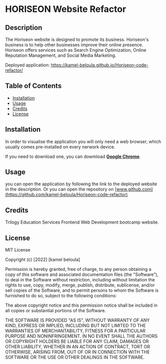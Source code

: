 # HORISEON Website Refactor


## Description

The Horiseon website is designed to promote its business. Horiseon's business is to help other businesses improve their online presence. Horiseon offers services such as Search Engine Optimization, Online Reputation Management, and Social Media Marketing.

Deployed application: https://kamel-beloula.github.io/Horiseon-code-refactor/


## Table of Contents

- [Installation](#installation)
- [Usage](#usage)
- [Credits](#credits)
- [License](#license)


## Installation

In order to visualise the application you will only need a web browser, which usually comes pre-installed on every nerwork device.

If you need to download one, you can dowmload [**Google Chrome**](https://www.google.co.uk/chrome/).


## Usage

you can open the application by following the link to the deployed website in the description. Or you can open the repository on [www.github.com](https://github.com/kamel-beloula/Horiseon-code-refactor)


## Credits

Trilogy Education Services Frontend Web Development bootcamp website.


## License

MIT License

Copyright (c) [2022] [kamel beloula]

Permission is hereby granted, free of charge, to any person obtaining a copy of this software and associated documentation files (the "Software"), to deal in the Software without restriction, including without limitation the rights to use, copy, modify, merge, publish, distribute, sublicense, and/or sell copies of the Software, and to permit persons to whom the Software is furnished to do so, subject to the following conditions:

The above copyright notice and this permission notice shall be included in all copies or substantial portions of the Software.

THE SOFTWARE IS PROVIDED "AS IS", WITHOUT WARRANTY OF ANY KIND, EXPRESS OR IMPLIED, INCLUDING BUT NOT LIMITED TO THE WARRANTIES OF MERCHANTABILITY, FITNESS FOR A PARTICULAR PURPOSE AND NONINFRINGEMENT. IN NO EVENT SHALL THE AUTHORS OR COPYRIGHT HOLDERS BE LIABLE FOR ANY CLAIM, DAMAGES OR OTHER LIABILITY, WHETHER IN AN ACTION OF CONTRACT, TORT OR OTHERWISE, ARISING FROM, OUT OF OR IN CONNECTION WITH THE SOFTWARE OR THE USE OR OTHER DEALINGS IN THE SOFTWARE.